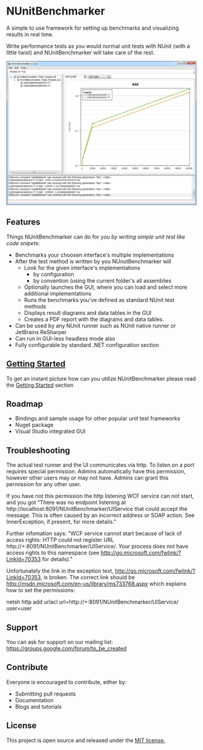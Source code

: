 NUnitBenchmarker
==

A simple to use framework for setting up benchmarks and visualizing results in real time.

Write performance tests as you would normal unit tests with NUnit (with a little twist) and NUnitBenchmarker will take care of the rest.


![NUnitBenchmarker's GUI main screen](docs/img/GUI001.png) 

## Features

Things NUnitBenchmarker can do for you *by writing simple unit test like code snipets*:

- Benchmarks your choosen interface's multiple implementations
- After the test method is written by you NUnutBenchmarker will
    - Look for the given interface's implementations 
        - by configuration
        - by convention (using the current folder's all assemblies
    - Optionally launches the GUI, where you can load and select more additional implementations
    - Runs the benchmarks you've defined as standard NUnit test methods 
    - Displays result diagrams and data tables in the GUI
    - Creates a PDF report with the diagrams and data tables.
- Can be used by any NUnit runner such as NUnit native runner or JetBrains ReSharper 
- Can run in GUI-less headless mode also
- Fully configurable by standard .NET configuration section

## [Getting Started](docs/GettingStarted.md)

To get an instant picture how can you utilize NUnitBenchmarker please read the [Getting Started](docs/GettingStarted.md) section 

## Roadmap

- Bindings and sample usage for other popular unit test frameworks
- Nuget package
- Visual Studio integrated GUI

## Troubleshooting

The actual test runner and the UI communicates via http. 
To listen on a port requires special permission. Admins automatically have this permission, however other users may or may not have. Admins can grant this permission for any other user. 

If you have not this permission the http listening WCF service can not start, and you got
"There was no endpoint listening at http://localhost:8091/NUnitBenchmarker/UIService that could accept the message. This is often caused by an incorrect address or SOAP action. See InnerException, if present, for more details."


Further infomation says: "WCF service cannot start because of lack of access rights:
HTTP could not register URL http://+:8091/NUnitBenchmarker/UIService/. Your process does not have access rights to this namespace (see http://go.microsoft.com/fwlink/?LinkId=70353 for details)."

Unfortunately the link in the exception text, http://go.microsoft.com/fwlink/?LinkId=70353, is broken. The correct link should be http://msdn.microsoft.com/en-us/library/ms733768.aspx which explains how to set the permissions:

netsh http add urlacl url=http://+:8091/NUnitBenchmarker/UIService/ user=user


## Support

You can ask for support on our mailing list: https://groups.google.com/forum/to_be_created

## Contribute

Everyone is encouraged to contribute, either by:

- Submitting pull requests
- Documentation
- Blogs and tutorials

## License

This project is open source and released under the [MIT license.](LICENSE)

